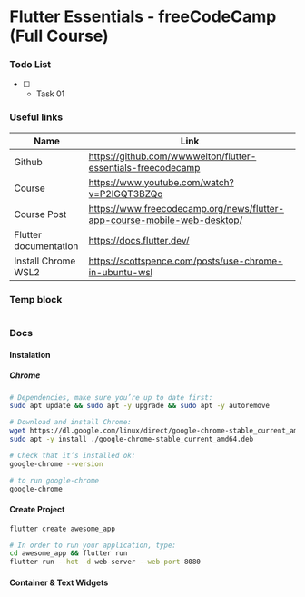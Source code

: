 # Flutter Essentials - freeCodeCamp (Full Course)

### Todo List
- [ ] - Task 01

### Useful links
| Name | Link |
| - | - |
| Github  | https://github.com/wwwwelton/flutter-essentials-freecodecamp |
| Course  | https://www.youtube.com/watch?v=P2IGQT3BZQo |
| Course Post | https://www.freecodecamp.org/news/flutter-app-course-mobile-web-desktop/ |
| Flutter documentation | https://docs.flutter.dev/ |
| Install Chrome WSL2 | https://scottspence.com/posts/use-chrome-in-ubuntu-wsl |

### Temp block
```code

```

### Docs

#### Instalation
##### Chrome
```bash
# Dependencies, make sure you’re up to date first:
sudo apt update && sudo apt -y upgrade && sudo apt -y autoremove

# Download and install Chrome:
wget https://dl.google.com/linux/direct/google-chrome-stable_current_amd64.deb
sudo apt -y install ./google-chrome-stable_current_amd64.deb

# Check that it’s installed ok:
google-chrome --version

# to run google-chrome
google-chrome
```

#### Create Project
```bash
flutter create awesome_app

# In order to run your application, type:
cd awesome_app && flutter run
flutter run --hot -d web-server --web-port 8080
```

#### Container & Text Widgets
```bash

```
